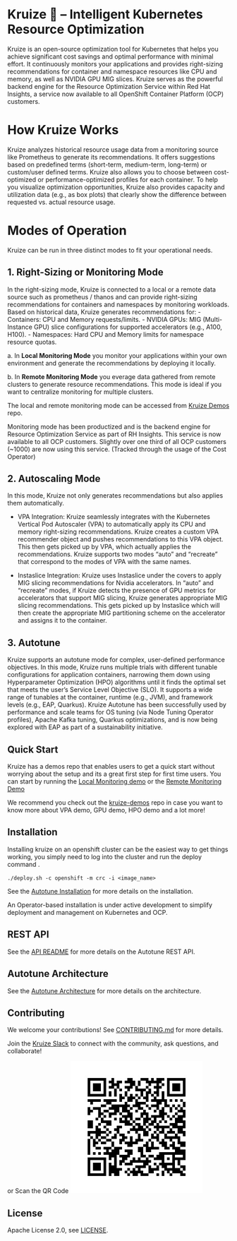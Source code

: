 
# Kruize 🚀 – Intelligent Kubernetes Resource Optimization

Kruize is an open-source optimization tool for Kubernetes that helps you achieve significant cost savings and optimal performance with minimal effort. It continuously monitors your applications and provides right-sizing recommendations for container and namespace resources like CPU and memory, as well as NVIDIA GPU MIG slices.
Kruize serves as the powerful backend engine for the Resource Optimization Service within Red Hat Insights, a service now available to all OpenShift Container Platform (OCP) customers.

# How Kruize Works

Kruize analyzes historical resource usage data from a monitoring source like Prometheus to generate its recommendations. It offers suggestions based on predefined terms (short-term, medium-term, long-term) or custom/user defined terms. Kruize also allows you to choose between cost-optimized or performance-optimized profiles for each container.
To help you visualize optimization opportunities, Kruize also provides capacity and utilization data (e.g., as box plots) that clearly show the difference between requested vs. actual resource usage.

# Modes of Operation
Kruize can be run in three distinct modes to fit your operational needs.

## 1. Right-Sizing or Monitoring Mode

In the right-sizing mode, Kruize is connected to a local or a remote data source such as prometheus / thanos and can provide right-sizing recommendations for containers and namespaces by monitoring workloads. Based on historical data, Kruize generates recommendations for:
    - Containers: CPU and Memory requests/limits.
    - NVIDIA GPUs: MIG (Multi-Instance GPU) slice configurations for supported accelerators (e.g., A100, H100).
    - Namespaces: Hard CPU and Memory limits for namespace resource quotas.

a. In **Local Monitoring Mode** you monitor your applications within your own environment and generate the recommendations by deploying it locally.

b. In **Remote Monitoring Mode** you everage data gathered from remote clusters to generate resource recommendations. This mode is ideal if you want to centralize monitoring for multiple clusters.

The local and remote monitoring mode can be accessed from [Kruize Demos](https://github.com/kruize/kruize-demos) repo. 

Monitoring mode has been productized and is the backend engine for Resource Optimization Service as part of RH Insights. This service is now available to all OCP customers. Slightly over one third of all OCP customers (~1000) are now using this service. (Tracked through the usage of the Cost Operator)

## 2. Autoscaling Mode 

In this mode, Kruize not only generates recommendations but also applies them automatically.

- VPA Integration: Kruize seamlessly integrates with the Kubernetes Vertical Pod Autoscaler (VPA) to automatically apply its CPU and memory right-sizing recommendations. Kruize creates a custom VPA recommender object and pushes recommendations to this VPA object. This then gets picked up by VPA, which actually applies the recommendations. Kruize supports two modes “auto” and “recreate” that correspond to the modes of VPA with the same names. 

- Instaslice Integration: Kruize uses Instaslice under the covers to apply MIG slicing recommendations for Nvidia accelerators. In “auto” and “recreate” modes, if Kruize detects the presence of GPU metrics for accelerators that support MIG slicing, Kruize generates appropriate MIG slicing recommendations. This gets picked up by Instaslice which will then create the appropriate MIG partitioning scheme on the accelerator and assigns it to the container.

## 3. Autotune

Kruize supports an autotune mode for complex, user-defined performance objectives. In this mode, Kruize runs multiple trials with different tunable configurations for application containers, narrowing them down using Hyperparameter Optimization (HPO) algorithms until it finds the optimal set that meets the user’s Service Level Objective (SLO). It supports a wide range of tunables at the container, runtime (e.g., JVM), and framework levels (e.g., EAP, Quarkus).
Kruize Autotune has been successfully used by performance and scale teams for OS tuning (via Node Tuning Operator profiles), Apache Kafka tuning, Quarkus optimizations, and is now being explored with EAP as part of a sustainability initiative.

## Quick Start

Kruize has a demos repo that enables users to get a quick start without worrying about the setup and its a great first step for first time users. 
You can start by running the [Local Monitoring demo](https://github.com/kruize/kruize-demos/tree/main/monitoring/local_monitoring) or the [Remote Monitoring Demo](https://github.com/kruize/kruize-demos/tree/main/monitoring/remote_monitoring_demo)

We recommend you check out the [kruize-demos](https://github.com/kruize/kruize-demos) repo in case you want to know more about VPA demo, GPU demo, HPO demo and a lot more!

## Installation

Installing kruize on an openshift cluster can be the easiest way to get things working, you simply need to log into the cluster and run the deploy command .

```
./deploy.sh -c openshift -m crc -i <image_name>
```

See the [Autotune Installation](/docs/autotune_install.md) for more details on the installation.

An Operator-based installation is under active development to simplify deployment and management on Kubernetes and OCP.


## REST API

See the [API README](/design/KruizeAPI.md) for more details on the Autotune REST API.

## Autotune Architecture

See the [Autotune Architecture](/design/README.md) for more details on the architecture.

## Contributing

We welcome your contributions! See [CONTRIBUTING.md](/CONTRIBUTING.md) for more details. 

Join the [Kruize Slack](http://kruizeworkspace.slack.com/) to connect with the community, ask questions, and collaborate!

or Scan the QR Code 
![Slack QR code](./kruize_slack_QR.jpeg)

## License

Apache License 2.0, see [LICENSE](/LICENSE).
